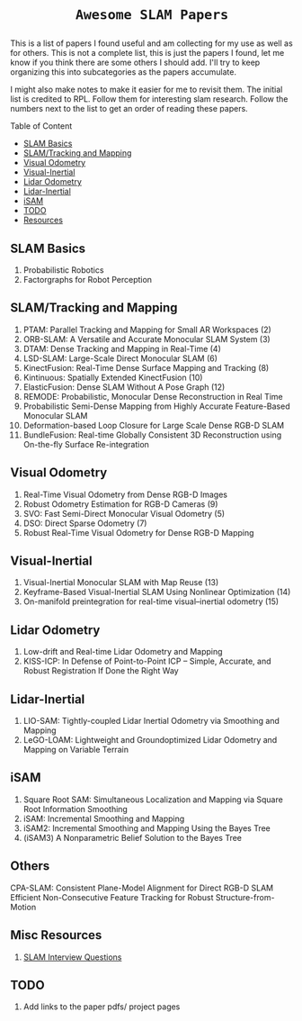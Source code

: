 # <p align='center'>`Awesome SLAM Papers`</p>

This is a list of papers I found useful and am collecting for my use as well as for others. This is not a complete list, this is just the papers I found, let me know if you think there are some others I should add. I'll try to keep organizing this into subcategories as the papers accumulate.

I might also make notes to make it easier for me to revisit them.
The initial list is credited to RPL. Follow them for interesting slam research.
Follow the numbers next to the list to get an order of reading these papers.



<summary>Table of Content</summary>

- [SLAM Basics](#slam-basics)
- [SLAM/Tracking and Mapping](#slam/tracking-and-mapping)
- [Visual Odometry](#visual-odometry)
- [Visual-Inertial](#visual-inertial)
- [Lidar Odometry](#lidar-odometry)
- [Lidar-Inertial](#lidar-inertial)
- [iSAM](#iSAM)
- [TODO](#TODO)
- [Resources](#Misc)



## SLAM Basics
1. Probabilistic Robotics
2. Factorgraphs for Robot Perception

## SLAM/Tracking and Mapping
1. PTAM: Parallel Tracking and Mapping for Small AR Workspaces (2)
2. ORB-SLAM: A Versatile and Accurate Monocular SLAM System (3)
3. DTAM: Dense Tracking and Mapping in Real-Time (4)
4. LSD-SLAM: Large-Scale Direct Monocular SLAM (6)
5. KinectFusion: Real-Time Dense Surface Mapping and Tracking (8)
6. Kintinuous: Spatially Extended KinectFusion (10)
7. ElasticFusion: Dense SLAM Without A Pose Graph (12)
8. REMODE: Probabilistic, Monocular Dense Reconstruction in Real Time
9. Probabilistic Semi-Dense Mapping from Highly Accurate Feature-Based Monocular SLAM
10. Deformation-based Loop Closure for Large Scale Dense RGB-D SLAM
11. BundleFusion: Real-time Globally Consistent 3D Reconstruction using On-the-fly Surface Re-integration

## Visual Odometry
1. Real-Time Visual Odometry from Dense RGB-D Images
2. Robust Odometry Estimation for RGB-D Cameras (9)
3. SVO: Fast Semi-Direct Monocular Visual Odometry (5)
4. DSO: Direct Sparse Odometry (7)
5. Robust Real-Time Visual Odometry for Dense RGB-D Mapping

## Visual-Inertial
1. Visual-Inertial Monocular SLAM with Map Reuse (13)
2. Keyframe-Based Visual-Inertial SLAM Using Nonlinear Optimization (14)
3. On-manifold preintegration for real-time visual–inertial odometry (15)

## Lidar Odometry
1. Low-drift and Real-time Lidar Odometry and Mapping
2. KISS-ICP: In Defense of Point-to-Point ICP – Simple, Accurate, and Robust Registration If Done the Right Way

## Lidar-Inertial
1. LIO-SAM: Tightly-coupled Lidar Inertial Odometry via
Smoothing and Mapping
2. LeGO-LOAM: Lightweight and Groundoptimized Lidar Odometry and Mapping on Variable Terrain

## iSAM
1. Square Root SAM: Simultaneous Localization and Mapping via Square Root Information Smoothing
2. iSAM: Incremental Smoothing and Mapping
3. iSAM2: Incremental Smoothing and Mapping Using the Bayes Tree
4. (iSAM3) A Nonparametric Belief Solution to the Bayes Tree


## Others
CPA-SLAM: Consistent Plane-Model Alignment for Direct RGB-D SLAM
Efficient Non-Consecutive Feature Tracking for Robust Structure-from-Motion

## Misc Resources
1. [SLAM Interview Questions](https://www.cv-learn.com/20231128-slam-interview-questions-100-eng/)

## TODO
1. Add links to the paper pdfs/ project pages

<!-- ### `New to NeRF`

#### **Begin of NeRF, Always Start Here**

:fire:**NeRF: Representing Scenes as Neural Radiance Fields for View Synthesis**<br>
*Ben Mildenhall, Pratul P. Srinivasan, Matthew Tancik, Jonathan T. Barron, Ravi Ramamoorthi, Ren Ng*<br>
ECCV 2020, 19 Mar 2020 <br>
[[arXiv](https://arxiv.org/abs/2003.08934)] [[Project](https://www.matthewtancik.com/nerf)] [[Code](https://github.com/bmild/nerf)] [[PyTorch Impl](https://github.com/yenchenlin/nerf-pytorch)] [[Notes](./paper_discussions/NeRF.md)]

#### **NeRF Related Surveys**

:fire:**State of the Art on Neural Rendering**<br>
*Ayush Tewari, Ohad Fried, Justus Thies, Vincent Sitzmann, Stephen Lombardi, Kalyan Sunkavalli, Ricardo Martin-Brualla, Tomas Simon, Jason Saragih, Matthias Nießner, Rohit Pandey, Sean Fanello, Gordon Wetzstein, Jun-Yan Zhu, Christian Theobalt, Maneesh Agrawala, Eli Shechtman, Dan B Goldman, Michael Zollhöfer*<br>
ECCV 2020,8 Apr 2020<br>
[[arXiv](https://arxiv.org/abs/2004.03805)]

:fire:**Advances in Neural Rendering**<br>
*Ayush Tewari, Justus Thies, Ben Mildenhall, Pratul Srinivasan, Edgar Tretschk, Yifan Wang, Christoph Lassner, Vincent Sitzmann, Ricardo Martin-Brualla, Stephen Lombardi, Tomas Simon, Christian Theobalt, Matthias Niessner, Jonathan T. Barron, Gordon Wetzstein, Michael Zollhoefer, Vladislav Golyanik*<br>
ECCV 2022, 10 Nov 2021<br>
[[arXiv](https://arxiv.org/abs/2111.05849)]

:fire:**NeRF: Neural Radiance Field in 3D Vision, A Comprehensive Review**<br>
*Kyle Gao, Yina Gao, Hongjie He, Dening Lu, Linlin Xu, Jonathan Li*<br>
TPAMI 2022, 1 Oct 2022<br>
[[arXiv](https://arxiv.org/abs/2210.00379)]

**Neural Radiance Fields: Past, Present, and Future**<br>
*Ansh Mittal*<br>
In Progress,20 Apr 2023<br>
[[arXiv](https://arxiv.org/abs/2304.10050)]

#### **NeRF Tutorials**

:fire:**Neural Rendering Course**<br>
SIGGRAPH 2021 [[BiliBili](https://www.bilibili.com/video/BV1B3411q7hy)]

:fire:**Neural Volumetric Rendering for Computer Vision**<br>
ECCV 2022 Tutorial [[Website](https://sites.google.com/berkeley.edu/nerf-tutorial/home)]

:fire:**Scaling NeRF Up and Down: Big Scenes and Real-Time View Synthesis**<br>
I3D 2023 Keynote [[Video](https://www.bilibili.com/video/BV1fh4y1t7rW/)]

#### **NeRF OpenSource Tools**

:fire:**Nerfstudio: A Modular Framework for Neural Radiance Field Development**<br>
*Matthew Tancik, Ethan Weber, Evonne Ng, Ruilong Li, Brent Yi, Justin Kerr, Terrance Wang, Alexander Kristoffersen, Jake Austin, Kamyar Salahi, Abhik Ahuja, David McAllister, Angjoo Kanazawa*<br>
arXiv preprint, 8 Feb 2023<br>
>Nerfstudio provides a simple API that allows for a simplified end-to-end process of creating, training, and visualizing NeRFs. The library supports an interpretable implementation of NeRFs by modularizing each component.<br>

[[arXiv](https://arxiv.org/abs/2302.04264)] [[Website](https://docs.nerf.studio/en/latest/#)] [[Github](https://github.com/nerfstudio-project/nerfstudio)]

:fire:**NerfAcc: Efficient Sampling Accelerates NeRFs**<br>
*Ruilong Li, Hang Gao, Matthew Tancik, Angjoo Kanazawa*<br>
arXiv preprint, 8 May 2023<br>
>NerfAcc is a PyTorch Nerf acceleration toolbox for both training and inference. It focus on efficient sampling in the volumetric rendering pipeline of radiance fields, which is universal and plug-and-play for most of the NeRFs. With minimal modifications to the existing codebases, Nerfacc provides significant speedups in training various recent NeRF papers. And it is pure Python interface with flexible APIs!<br>

[[arXiv](https://arxiv.org/abs/2305.04966)] [[Website](https://www.nerfacc.com/en/latest/index.html)]  [[Github](https://github.com/KAIR-BAIR/nerfacc)]

:fire:**threestudio: A unified framework for 3D content generation**<br>
*Yuan-Chen Guo and Ying-Tian Liu and Chen Wang and Zi-Xin Zou and Guan Luo and Chia-Hao Chen and Yan-Pei Cao and Song-Hai Zhang*<br>
Github repo,2023<br>
>threestudio is a unified framework for 3D content creation from text prompts, single images, and few-shot images, by lifting 2D text-to-image generation models.

[[Github](https://github.com/threestudio-project/threestudio)]

### `NeRF Fundamental Enhancements`

:fire:**NeRF in the Wild: Neural Radiance Fields for Unconstrained Photo Collections**<br>
*Ricardo Martin-Brualla, Noha Radwan, Mehdi S. M. Sajjadi, Jonathan T. Barron, Alexey Dosovitskiy, Daniel Duckworth*<br>
CVPR 2021, 5 Aug 2020 <br>
[[arXiv](https://arxiv.org/abs/2008.02268)] [[Project](https://nerf-w.github.io/)] -->
